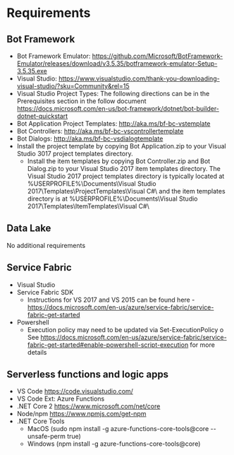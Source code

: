 # Requirements
## Bot Framework

* Bot Framework Emulator: https://github.com/Microsoft/BotFramework-Emulator/releases/download/v3.5.35/botframework-emulator-Setup-3.5.35.exe
* Visual Studio: https://www.visualstudio.com/thank-you-downloading-visual-studio/?sku=Community&rel=15 
* Visual Studio Project Types:  The following directions can be in the Prerequisites section in the follow document https://docs.microsoft.com/en-us/bot-framework/dotnet/bot-builder-dotnet-quickstart
* Bot Application Project Templates: http://aka.ms/bf-bc-vstemplate
* Bot Controllers: http://aka.ms/bf-bc-vscontrollertemplate
* Bot Dialogs: http://aka.ms/bf-bc-vsdialogtemplate
* Install the project template by copying Bot Application.zip to your Visual Studio 3017 project templates directory.  
  - Install the item templates by copying Bot Controller.zip and Bot Dialog.zip to your Visual Studio 2017 item templates directory.
The Visual Studio 2017 project templates directory is typically located at
%USERPROFILE%\Documents\Visual Studio 2017\Templates\ProjectTemplates\Visual C#\ 
and the item templates directory is at 
%USERPROFILE%\Documents\Visual Studio 2017\Templates\ItemTemplates\Visual C#\

## Data Lake

No additional requirements
## Service Fabric
* Visual Studio
* Service Fabric SDK
  - Instructions for VS 2017 and VS 2015 can be found here - https://docs.microsoft.com/en-us/azure/service-fabric/service-fabric-get-started
* Powershell
  - Execution policy may need to be updated via Set-ExecutionPolicy
o	See https://docs.microsoft.com/en-us/azure/service-fabric/service-fabric-get-started#enable-powershell-script-execution for more details

## Serverless functions and logic apps

* VS Code https://code.visualstudio.com/
* VS Code Ext: Azure Functions
* .NET Core 2 https://www.microsoft.com/net/core
* Node/npm https://www.npmjs.com/get-npm 
* .NET Core Tools
  - MacOS (sudo npm install -g azure-functions-core-tools@core --unsafe-perm true)
  - Windows (npm install -g azure-functions-core-tools@core)
